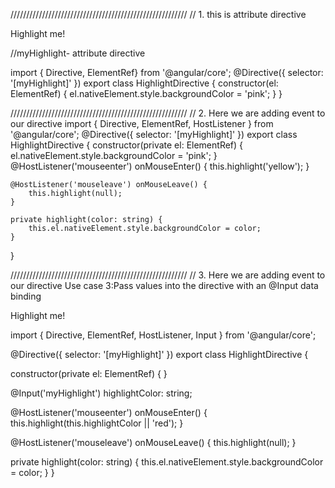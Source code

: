 ////////////////////////////////////////////////////////
// 1. this is attribute directive
<p myHighlight>Highlight me!</p>
//myHighlight- attribute directive

import { Directive, ElementRef} from '@angular/core';
@Directive({ selector: '[myHighlight]' })
export class HighlightDirective {
    constructor(el: ElementRef) {
       el.nativeElement.style.backgroundColor = 'pink';
    }
}

////////////////////////////////////////////////////////
// 2. Here we are adding event to our directive
import { Directive, ElementRef, HostListener } from '@angular/core';
@Directive({ selector: '[myHighlight]' })
export class HighlightDirective {
    constructor(private el: ElementRef) {
        el.nativeElement.style.backgroundColor = 'pink';
    }
    @HostListener('mouseenter') onMouseEnter() {
        this.highlight('yellow');
    }

    @HostListener('mouseleave') onMouseLeave() {
        this.highlight(null);
    }

    private highlight(color: string) {
        this.el.nativeElement.style.backgroundColor = color;
    }
}

////////////////////////////////////////////////////////
// 3. Here we are adding event to our directive
Use case 3:Pass values into the directive with an @Input data binding

 <p [myHighlight]="color">Highlight me!</p>

import { Directive, ElementRef, HostListener, Input } from '@angular/core';

@Directive({
  selector: '[myHighlight]'
})
export class HighlightDirective {

  constructor(private el: ElementRef) { }

  @Input('myHighlight') highlightColor: string;

  @HostListener('mouseenter') onMouseEnter() {
    this.highlight(this.highlightColor || 'red');
  }

  @HostListener('mouseleave') onMouseLeave() {
    this.highlight(null);
  }

  private highlight(color: string) {
    this.el.nativeElement.style.backgroundColor = color;
  }
}